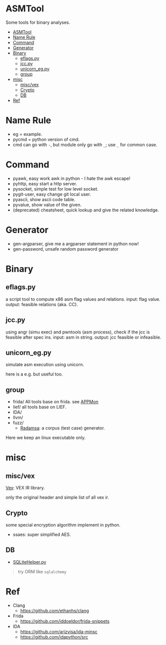 # ASMTool
Some tools for binary analyses.

- [ASMTool](#asmtool)
- [Name Rule](#name-rule)
- [Command](#command)
- [Generator](#generator)
- [Binary](#binary)
  - [eflags.py](#eflagspy)
  - [jcc.py](#jccpy)
  - [unicorn_eg.py](#unicorn_egpy)
  - [group](#group)
- [misc](#misc)
  - [misc/vex](#miscvex)
  - [Crypto](#crypto)
  - [DB](#db)
- [Ref](#ref)

# Name Rule
* eg = example.
* pycmd = python version of cmd.
* cmd can go with `-`, but module only go with `_`; use `_` for common case.

# Command
* pyawk, easy work awk in python - I hate the awk escape!
* pyhttp, easy start a http server.
* pysocket, simple test for low level socket.
* pygit-user, easy change git local user.
* pyascii, show ascii code table.
* pyvalue, show value of the given.
* (deprecated) cheatsheet, quick lookup and give the related knowledge.

# Generator
- gen-argparser, give me a argparser statement in python now!
- gen-password, unsafe random password generator


# Binary
## eflags.py
a script tool to compute x86 asm flag values and relations.
input: flag value.
output: feasible relations (aka. CC).

## jcc.py
using angr (simu exec) and pwntools (asm process), check if the jcc is feasible after spec ins.
input: asm in string.
output: jcc feasible or infeasible.

## unicorn_eg.py
simulate asm execution using unicorn.

here is a e.g. but useful too.

## group
- frida/
    All tools base on frida.
    see [APPMon]()
- lief/
    all tools base on LIEF.
- IDA/
- llvm/
- fuzz/
  - [Radamsa](https://github.com/aoh/radamsa): a corpus (test case) generator.

Here we keep an linux executable only.

# misc

## misc/vex
[Vex](): VEX IR library.

only the original header and simple list of all vex ir.

## Crypto
some special encryption algorithm implement in python.
- ssaes: super simplified AES.

## DB
- [SQLiteHelper.py](https://github.com/TomOrth/SQLiteHelper)

> try ORM like `sqlalchemy`

# Ref
- Clang
  - https://github.com/ethanhs/clang
- Frida
  - https://github.com/iddoeldor/frida-snippets
- IDA
  - https://github.com/arizvisa/ida-minsc
  - https://github.com/idapython/src
